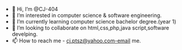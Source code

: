 - 👋 Hi, I’m @CJ-404
- 👀 I’m interested in computer science & software engineering.
- 🌱 I’m currently learning computer science bachelor degree.(year 1)
- 💞️ I’m looking to collaborate on html,css,php,java script,software develping.
- 📫 How to reach me - cj.ptsz@yahoo.com-email me.

<!---
CJ-404/CJ-404 is a ✨ special ✨ repository because its `README.md` (this file) appears on your GitHub profile.
You can click the Preview link to take a look at your changes.
--->
